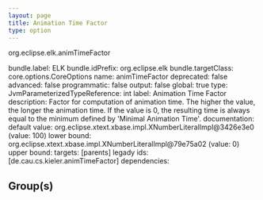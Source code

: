 ```yaml
---
layout: page
title: Animation Time Factor
type: option
---
```

org.eclipse.elk.animTimeFactor

bundle.label: ELK
bundle.idPrefix: org.eclipse.elk
bundle.targetClass: core.options.CoreOptions
name: animTimeFactor
deprecated: false
advanced: false
programmatic: false
output: false
global: true
type: JvmParameterizedTypeReference: int
label: Animation Time Factor
description: Factor for computation of animation time. The higher the value, the longer the animation
		time. If the value is 0, the resulting time is always equal to the minimum defined by
		'Minimal Animation Time'.
documentation: 
default value: org.eclipse.xtext.xbase.impl.XNumberLiteralImpl@3426e3e0 (value: 100)
lower bound: org.eclipse.xtext.xbase.impl.XNumberLiteralImpl@79e75a02 (value: 0)
upper bound: 
targets: [parents]
legady ids: [de.cau.cs.kieler.animTimeFactor]
dependencies:

## Group(s)


